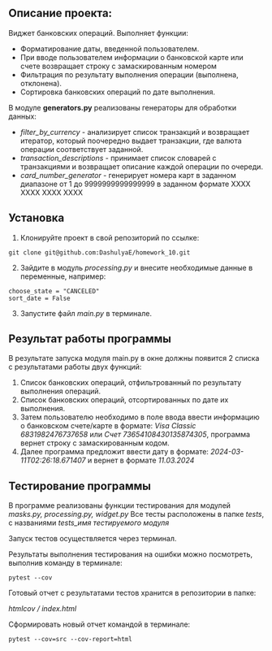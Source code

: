 ## Описание проекта: ##
Виджет банковских операций. Выполняет функции:
- Форматирование даты, введенной пользователем. 
- При вводе пользователем информации о банковской карте или счете возвращает строку с замаскированным номером 
- Фильтрация по результату выполнения операции (выполнена, отклонена).
- Сортировка банковских операций по дате выполнения. 

В модуле **generators.py** реализованы генераторы для обработки данных:

- *filter_by_currency* - анализирует список транзакций и возвращает итератор, который поочередно выдает транзакции, 
где валюта операции соответствует заданной.
- *transaction_descriptions* - принимает список словарей с транзакциями и возвращает 
описание каждой операции по очереди.
- *card_number_generator* - генерирует номера карт 
в заданном диапазоне от 1 до 9999999999999999 в заданном формате XXXX XXXX XXXX XXXX


## Установка ##
1. Клонируйте проект в свой репозиторий по ссылке:
```
git clone git@github.com:DashulyaE/homework_10.git
```
2. Зайдите в модуль *processing.py* и внесите необходимые данные в переменные, например:
 ```
choose_state = "CANCELED"
sort_date = False
```
3. Запустите файл *main.py* в терминале.
## Результат работы программы ##
В результате запуска модуля main.py в окне должны появится 2 списка с результатами работы двух функций:
1. Список банковских операций, отфильтрованный по результату выполнения операций.
2. Список банковских операций, отсортированных по дате их выполнения.
3. Затем пользователю необходимо в поле ввода ввести информацию о банковском счете/карте в формате:
*Visa Classic 6831982476737658* или *Счет 73654108430135874305*, программа вернет строку с замаскированным кодом.
4. Далее программа предложит ввести дату в формате: *2024-03-11T02:26:18.671407* и вернет в формате *11.03.2024*



## Тестирование программы ##
В программе реализованы функции тестирования для модулей *masks.py, processing.py, widget.py*
Все тесты расположены в папке *tests*, с названиями *tests_имя тестируемого модуля*

Запуск тестов осуществляется через терминал.

Результаты выполнения тестирования на ошибки можно посмотреть, выполнив команду в терминале:
```
pytest --cov
```

Готовый отчет с результатами тестов хранится в репозитории в папке:

*htmlcov / index.html*

Сформировать новый отчет командой в терминале:
```
pytest --cov=src --cov-report=html
```